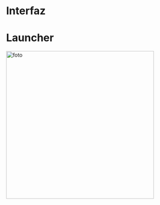 # Interfaz
# Launcher

<img src="![Simulator Screenshot - iPhone 16 Pro - 2024-10-02 at 22 48 32](https://github.com/user-attachments/assets/e5b711c1-699e-41c7-bd37-1e335eeb7e8c)" alt="foto" width="400"/>
